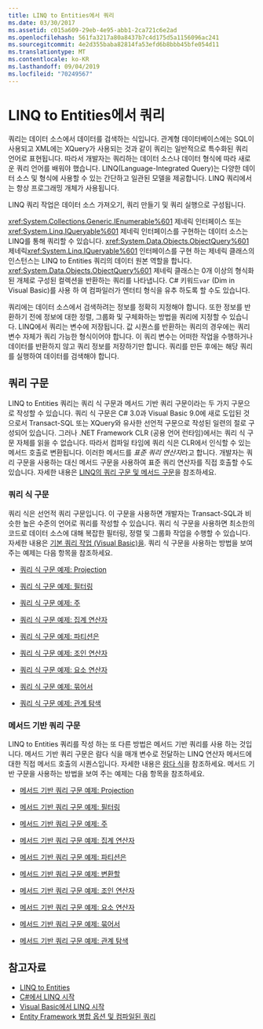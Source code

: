 ```yaml
---
title: LINQ to Entities에서 쿼리
ms.date: 03/30/2017
ms.assetid: c015a609-29eb-4e95-abb1-2ca721c6e2ad
ms.openlocfilehash: 561fa3217a80a8437b7c4d175d5a1156096ac241
ms.sourcegitcommit: 4e2d355baba82814fa53efd6b8bbb45bfe054d11
ms.translationtype: MT
ms.contentlocale: ko-KR
ms.lasthandoff: 09/04/2019
ms.locfileid: "70249567"
---
```

# <a name="queries-in-linq-to-entities"></a>LINQ to Entities에서 쿼리
쿼리는 데이터 소스에서 데이터를 검색하는 식입니다. 관계형 데이터베이스에는 SQL이 사용되고 XML에는 XQuery가 사용되는 것과 같이 쿼리는 일반적으로 특수화된 쿼리 언어로 표현됩니다. 따라서 개발자는 쿼리하는 데이터 소스나 데이터 형식에 따라 새로운 쿼리 언어를 배워야 했습니다. LINQ(Language-Integrated Query)는 다양한 데이터 소스 및 형식에 사용할 수 있는 간단하고 일관된 모델을 제공합니다. LINQ 쿼리에서는 항상 프로그래밍 개체가 사용됩니다.  
  
 LINQ 쿼리 작업은 데이터 소스 가져오기, 쿼리 만들기 및 쿼리 실행으로 구성됩니다.  
  
 <xref:System.Collections.Generic.IEnumerable%601> 제네릭 인터페이스 또는 <xref:System.Linq.IQueryable%601> 제네릭 인터페이스를 구현하는 데이터 소스는 LINQ를 통해 쿼리할 수 있습니다. <xref:System.Data.Objects.ObjectQuery%601> 제네릭<xref:System.Linq.IQueryable%601> 인터페이스를 구현 하는 제네릭 클래스의 인스턴스는 LINQ to Entities 쿼리의 데이터 원본 역할을 합니다. <xref:System.Data.Objects.ObjectQuery%601> 제네릭 클래스는 0개 이상의 형식화된 개체로 구성된 컬렉션을 반환하는 쿼리를 나타냅니다. C# 키워드`var` (Dim in Visual Basic)를 사용 하 여 컴파일러가 엔터티 형식을 유추 하도록 할 수도 있습니다.  
  
 쿼리에는 데이터 소스에서 검색하려는 정보를 정확히 지정해야 합니다. 또한 정보를 반환하기 전에 정보에 대한 정렬, 그룹화 및 구체화하는 방법을 쿼리에 지정할 수 있습니다. LINQ에서 쿼리는 변수에 저장됩니다. 값 시퀀스를 반환하는 쿼리의 경우에는 쿼리 변수 자체가 쿼리 가능한 형식이어야 합니다. 이 쿼리 변수는 어떠한 작업을 수행하거나 데이터를 반환하지 않고 쿼리 정보를 저장하기만 합니다. 쿼리를 만든 후에는 해당 쿼리를 실행하여 데이터를 검색해야 합니다.  
  
## <a name="query-syntax"></a>쿼리 구문  
 LINQ to Entities 쿼리는 쿼리 식 구문과 메서드 기반 쿼리 구문이라는 두 가지 구문으로 작성할 수 있습니다. 쿼리 식 구문은 C# 3.0과 Visual Basic 9.0에 새로 도입된 것으로서 Transact-SQL 또는 XQuery와 유사한 선언적 구문으로 작성된 일련의 절로 구성되어 있습니다. 그러나 .NET Framework CLR (공용 언어 런타임)에서는 쿼리 식 구문 자체를 읽을 수 없습니다. 따라서 컴파일 타임에 쿼리 식은 CLR에서 인식할 수 있는 메서드 호출로 변환됩니다. 이러한 메서드를 *표준 쿼리 연산자*라고 합니다. 개발자는 쿼리 구문을 사용하는 대신 메서드 구문을 사용하여 표준 쿼리 연산자를 직접 호출할 수도 있습니다. 자세한 내용은 [LINQ의 쿼리 구문 및 메서드 구문](../../../../../csharp/programming-guide/concepts/linq/query-syntax-and-method-syntax-in-linq.md)을 참조하세요.  
  
### <a name="query-expression-syntax"></a>쿼리 식 구문  
 쿼리 식은 선언적 쿼리 구문입니다. 이 구문을 사용하면 개발자는 Transact-SQL과 비슷한 높은 수준의 언어로 쿼리를 작성할 수 있습니다. 쿼리 식 구문을 사용하면 최소한의 코드로 데이터 소스에 대해 복잡한 필터링, 정렬 및 그룹화 작업을 수행할 수 있습니다. 자세한 내용은 [기본 쿼리 작업 (Visual Basic)을](../../../../../visual-basic/programming-guide/concepts/linq/basic-query-operations.md). 쿼리 식 구문을 사용하는 방법을 보여 주는 예제는 다음 항목을 참조하세요.  
  
- [쿼리 식 구문 예제: Projection](query-expression-syntax-examples-projection.md)  
  
- [쿼리 식 구문 예제: 필터링](query-expression-syntax-examples-filtering.md)  
  
- [쿼리 식 구문 예제: 주](query-expression-syntax-examples-ordering.md)  
  
- [쿼리 식 구문 예제: 집계 연산자](query-expression-syntax-examples-aggregate-operators.md)  
  
- [쿼리 식 구문 예제: 파티션은](query-expression-syntax-examples-partitioning.md)  
  
- [쿼리 식 구문 예제: 조인 연산자](query-expression-syntax-examples-join-operators.md)  
  
- [쿼리 식 구문 예제: 요소 연산자](query-expression-syntax-examples-element-operators.md)  
  
- [쿼리 식 구문 예제: 묶어서](query-expression-syntax-examples-grouping.md)  
  
- [쿼리 식 구문 예제: 관계 탐색](query-expression-syntax-examples-navigating-relationships.md)  
  
### <a name="method-based-query-syntax"></a>메서드 기반 쿼리 구문  
 LINQ to Entities 쿼리를 작성 하는 또 다른 방법은 메서드 기반 쿼리를 사용 하는 것입니다. 메서드 기반 쿼리 구문은 람다 식을 매개 변수로 전달하는 LINQ 연산자 메서드에 대한 직접 메서드 호출의 시퀀스입니다. 자세한 내용은 [람다 식](../../../../../csharp/programming-guide/statements-expressions-operators/lambda-expressions.md)을 참조하세요. 메서드 기반 구문을 사용하는 방법을 보여 주는 예제는 다음 항목을 참조하세요.  
  
- [메서드 기반 쿼리 구문 예제: Projection](method-based-query-syntax-examples-projection.md)  
  
- [메서드 기반 쿼리 구문 예제: 필터링](method-based-query-syntax-examples-filtering.md)  
  
- [메서드 기반 쿼리 구문 예제: 주](method-based-query-syntax-examples-ordering.md)  
  
- [메서드 기반 쿼리 구문 예제: 집계 연산자](method-based-query-syntax-examples-aggregate-operators.md)  
  
- [메서드 기반 쿼리 구문 예제: 파티션은](method-based-query-syntax-examples-partitioning.md)  
  
- [메서드 기반 쿼리 구문 예제: 변환할](method-based-query-syntax-examples-conversion.md)  
  
- [메서드 기반 쿼리 구문 예제: 조인 연산자](method-based-query-syntax-examples-join-operators.md)  
  
- [메서드 기반 쿼리 구문 예제: 요소 연산자](method-based-query-syntax-examples-element-operators.md)  
  
- [메서드 기반 쿼리 구문 예제: 묶어서](method-based-query-syntax-examples-grouping.md)  
  
- [메서드 기반 쿼리 구문 예제: 관계 탐색](method-based-query-syntax-examples-navigating-relationships.md)  
  
## <a name="see-also"></a>참고자료

- [LINQ to Entities](linq-to-entities.md)
- [C#에서 LINQ 시작](../../../../../csharp/programming-guide/concepts/linq/getting-started-with-linq.md)
- [Visual Basic에서 LINQ 시작](../../../../../visual-basic/programming-guide/concepts/linq/getting-started-with-linq.md)
- [Entity Framework 병합 옵션 및 컴파일된 쿼리](https://go.microsoft.com/fwlink/?LinkId=199591)
